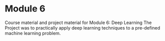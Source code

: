 # Module 6
Course material and project material for Module 6: Deep Learning
The Project was to practically apply deep learning techniques to a pre-defined machine learning problem.
